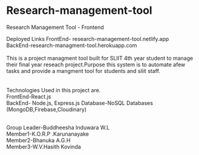 # Research-management-tool
Research Management Tool - Frontend

Deployed Links
FrontEnd- research-management-tool.netlify.app<br/>
BackEnd-research-managment-tool.herokuapp.com
<br/>
<br/>
This is a project managment tool built for SLIIT 4th year student to manage their final year reseach project.Purpose this system is to automate afew tasks and provide a mangment tool for students and sliit staff.
<br/>
<br/>
<br/>
Technologies Used in this project are.<br/>
FrontEnd-React.js<br/>
BackEnd- Node.js, Express.js
Database-NoSQL Databases (MongoDB,Firebase,Cloudinary)<br/><br/>

Group Leader-Buddheesha Induwara W.L<br/>
Member1-K.O.R.P .Karunanayake<br/>
Member2-Bhanuka A.G.H<br/>
Member3-W.V.Hasith Kovinda<br/>
